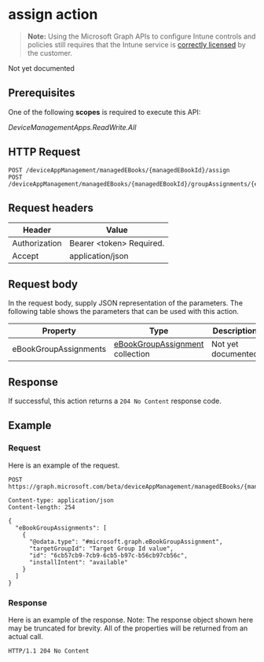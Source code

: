 ﻿# assign action

> **Note:** Using the Microsoft Graph APIs to configure Intune controls and policies still requires that the Intune service is [correctly licensed](https://go.microsoft.com/fwlink/?linkid=839381) by the customer.

Not yet documented
## Prerequisites
One of the following **scopes** is required to execute this API:

*DeviceManagementApps.ReadWrite.All*
## HTTP Request
<!-- {
  "blockType": "ignored"
}
-->
```http
POST /deviceAppManagement/managedEBooks/{managedEBookId}/assign
POST /deviceAppManagement/managedEBooks/{managedEBookId}/groupAssignments/{eBookGroupAssignmentId}/eBook//assign
```

## Request headers
|Header|Value|
|---|---|
|Authorization|Bearer &lt;token&gt; Required.|
|Accept|application/json|

## Request body
In the request body, supply JSON representation of the parameters.
The following table shows the parameters that can be used with this action.

|Property|Type|Description|
|---|---|---|
|eBookGroupAssignments|[eBookGroupAssignment](../resources/intune_books_ebookgroupassignment.md) collection|Not yet documented|



## Response
If successful, this action returns a `204 No Content` response code.

## Example
### Request
Here is an example of the request.
```http
POST https://graph.microsoft.com/beta/deviceAppManagement/managedEBooks/{managedEBookId}/assign

Content-type: application/json
Content-length: 254

{
  "eBookGroupAssignments": [
    {
      "@odata.type": "#microsoft.graph.eBookGroupAssignment",
      "targetGroupId": "Target Group Id value",
      "id": "6cb57cb9-7cb9-6cb5-b97c-b56cb97cb56c",
      "installIntent": "available"
    }
  ]
}
```

### Response
Here is an example of the response. Note: The response object shown here may be truncated for brevity. All of the properties will be returned from an actual call.
```http
HTTP/1.1 204 No Content
```



